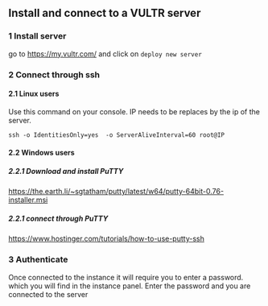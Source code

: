 ## Install and connect to a VULTR server

### 1 Install server
go to https://my.vultr.com/ and click on `deploy new server`

### 2 Connect through ssh

#### 2.1 Linux users
Use this command on your console. IP needs to be replaces by the ip of the server.

	ssh -o IdentitiesOnly=yes  -o ServerAliveInterval=60 root@IP

#### 2.2 Windows users

##### 2.2.1 Download and install PuTTY
https://the.earth.li/~sgtatham/putty/latest/w64/putty-64bit-0.76-installer.msi

##### 2.2.1 connect through PuTTY
https://www.hostinger.com/tutorials/how-to-use-putty-ssh


### 3 Authenticate
Once connected to the instance it will require you to enter a password. which you will find in the instance panel.
Enter the password and you are connected to the server

